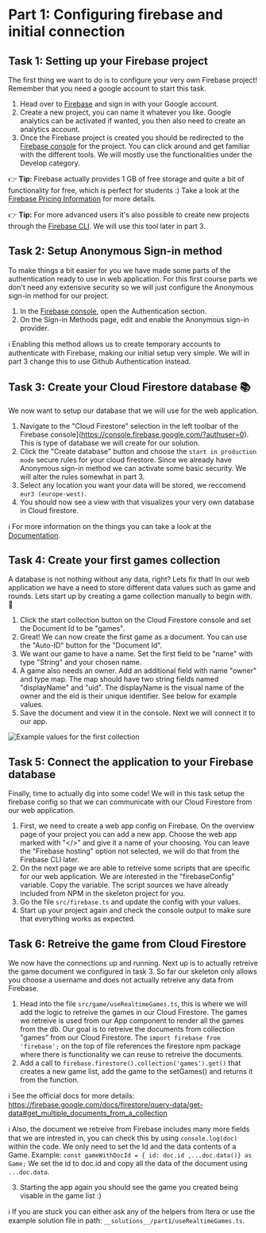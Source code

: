 # Part 1: Configuring firebase and initial connection

## Task 1: Setting up your Firebase project
The first thing we want to do is to configure your very own Firebase project! Remember that you need a google account to start this task. 

1. Head over to [Firebase](https://firebase.google.com/) and sign in with your Google account.
2. Create a new project, you can name it whatever you like. Google analytics can be activated if wanted, you then also need to create an analytics account. 
3. Once the Firebase project is created you should be redirected to the [Firebase console](https://console.firebase.google.com/?authuser=0) for the project. You can click around and get familiar with the different tools. We will mostly use the functionalities under the Develop category. 

👉 **Tip:** Firebase actually provides 1 GB of free storage and quite a bit of functionality for free, which is perfect for students :) Take a look at the [Firebase Pricing Information](https://firebase.google.com/pricing/) for more details.

👉 **Tip:** For more advanced users it's also possible to create new projects through the [Firebase CLI](https://firebase.google.com/docs/cli). We will use this tool later in part 3. 

## Task 2: Setup Anonymous Sign-in method
To make things a bit easier for you we have made some parts of the authentication ready to use in web application. For this first course parts we don't need any extensive security so we will just configure the Anonymous sign-in method for our project.

1. In the [Firebase console](https://console.firebase.google.com/?authuser=0), open the Authentication section.
2. On the Sign-in Methods page, edit and enable the Anonymous sign-in provider.

ℹ️  Enabling this method allows us to create temporary accounts to authenticate with Firebase, making our initial setup very simple. We will in part 3 change this to use Github Authentication instead. 

## Task 3: Create your Cloud Firestore database 📚
We now want to setup our database that we will use for the web application.

1. Navigate to the "Cloud Firestore" selection in the left toolbar of the Firebase console](https://console.firebase.google.com/?authuser=0). This is type of database we will create for our solution.
2. Click the "Create database" button and choose the `start in production mode` secure rules for your cloud firestore. Since we already have Anonymous sign-in method we can activate some basic security. We will alter the rules somewhat in part 3.
3. Select any location you want your data will be stored, we reccomend `eur3 (europe-west)`. 
3. You should now see a view with that visualizes your very own database in Cloud firestore. 

ℹ️  For more information on the things you can take a look at the [Documentation](https://firebase.google.com/docs/firestore/using-console).

## Task 4: Create your first games collection
A database is not nothing without any data, right? Lets fix that! In our web application we have a need to store different data values such as game and rounds. Lets start up by creating a game collection manually to begin with. 📔

1. Click the start collection button on the Cloud Firestore console and set the Document Id to be "games".
2. Great! We can now create the first game as a document. You can use the "Auto-ID" button for the "Document Id". 
3. We want our game to have a name. Set the first field to be "name" with type "String" and your chosen name. 
4. A game also needs an owner. Add an additional field with name "owner" and type map. The map should have two string fields named "displayName" and "uid". The displayName is the visual name of the owner and the eid is their unique identifier. See below for example values.
5. Save the document and view it in the console. Next we will connect it to our app. 

![Example values for the first collection](https://i.ibb.co/P9w3vxn/Screenshot-2020-10-09-at-13-35-22.png)

## Task 5: Connect the application to your Firebase database
Finally, time to actually dig into some code! We will in this task setup the firebase config so that we can communicate with our Cloud Firestore from our web application.

1. First, we need to create a web app config on Firebase. On the overview page of your project you can add a new app. Choose the web app marked with "</>" and give it a name of your choosing. You can leave the "Firebase hosting" option not selected, we will do that from the Firebase CLI later. 
2. On the next page we are able to retreive some scripts that are specific for our web application. We are interested in the "firebaseConfig" variable. Copy the variable. The script sources we have already included from NPM in the skeleton project for you. 
3. Go the file `src/firebase.ts` and update the config with your values. 
4. Start up your project again and check the console output to make sure that everything works as expected.


## Task 6: Retreive the game from Cloud Firestore
We now have the connections up and running. Next up is to actually retreive the game document we configured in task 3. So far our skeleton only allows you choose a username and does not actually retreive any data from Firebase.

1. Head into the file `src/game/useRealtimeGames.ts`, this is where we will add the logic to retreive the games in our Cloud Firestore. The games we retreive is used from our App component to render all the games from the db. 
Our goal is to retreive the documents from collection "games" from our Cloud Firestore. The `import firebase from 'firebase';` on the top of file references the firestore npm package where there is functionality we can reuse to retreive the documents. 
2. Add a call to `firebase.firestore().collection('games').get()` that creates a new game list, add the game to the setGames() and returns it from the function. 

ℹ️  See the official docs for more details: https://firebase.google.com/docs/firestore/query-data/get-data#get_multiple_documents_from_a_collection 

ℹ️  Also, the document we retreive from Firebase includes many more fields that we are intrested in, you can check this by using `console.log(doc)` within the code. We only need to set the Id and the data contents of a Game. Example: `const gameWithDocId = { id: doc.id ,...doc.data()} as Game;` We set the id to doc.id and copy all the data of the document using `...doc.data`.

3. Starting the app again you should see the game you created being visable in the game list :) 

ℹ️  If you are stuck you can either ask any of the helpers from Itera or use the example solution file in path: `__solutions__/part1/useRealtimeGames.ts`.
